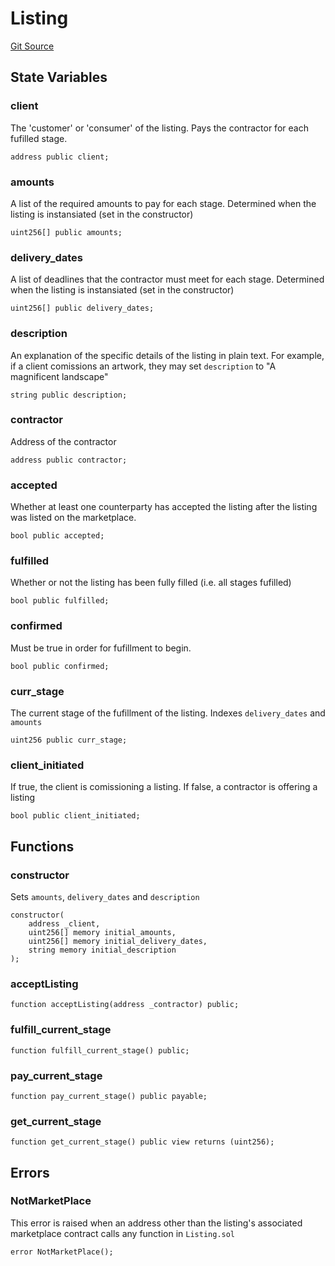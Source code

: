 # Listing
[Git Source](https://github.com/ucsbjonas/decentralance/blob/39c4cd65ddd22d09546da56de08cc7911a2e6625/src/Listing.sol)


## State Variables
### client

The 'customer' or 'consumer' of the listing. Pays the contractor for each fufilled stage.

```solidity
address public client;
```


### amounts
A list of the required amounts to pay for each stage. Determined when the listing is instansiated (set in the constructor)
```solidity
uint256[] public amounts;
```


### delivery_dates
A list of deadlines that the contractor must meet for each stage. Determined when the listing is instansiated (set in the constructor)
```solidity
uint256[] public delivery_dates;
```


### description
An explanation of the specific details of the listing in plain text. For example, if a client comissions an artwork, they may set `description` to "A magnificent landscape"
```solidity
string public description;
```


### contractor
Address of the contractor
```solidity
address public contractor;
```


### accepted
Whether at least one counterparty has accepted the listing after the listing was listed on the marketplace.
```solidity
bool public accepted;
```


### fulfilled
Whether or not the listing has been fully filled (i.e. all stages fufilled)
```solidity
bool public fulfilled;
```


### confirmed
Must be true in order for fufillment to begin.
```solidity
bool public confirmed;
```


### curr_stage
The current stage of the fufillment of the listing. Indexes `delivery_dates` and `amounts`
```solidity
uint256 public curr_stage;
```


### client_initiated
If true, the client is comissioning a listing. If false, a contractor is offering a listing
```solidity
bool public client_initiated;
```


## Functions
### constructor

Sets `amounts`, `delivery_dates` and `description`
```solidity
constructor(
    address _client,
    uint256[] memory initial_amounts,
    uint256[] memory initial_delivery_dates,
    string memory initial_description
);
```

### acceptListing


```solidity
function acceptListing(address _contractor) public;
```

### fulfill_current_stage


```solidity
function fulfill_current_stage() public;
```

### pay_current_stage


```solidity
function pay_current_stage() public payable;
```

### get_current_stage


```solidity
function get_current_stage() public view returns (uint256);
```

## Errors
### NotMarketPlace
This error is raised when an address other than the listing's associated marketplace contract calls any function in `Listing.sol`
```solidity
error NotMarketPlace();
```

